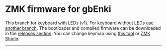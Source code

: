 # ZMK firmware for gbEnki
This branch for keyboard with LEDs (v1). For keyboard without LEDs use [another branch](https://github.com/aroum/zmk-gbEnki/tree/withoutLED). The bootloader and compiled firmware can be downloaded in the [releases section](https://github.com/aroum/zmk-gbEnki/releases). You can change keymap using [this tool](https://nickcoutsos.github.io/keymap-editor/) or [ZMK Studio](https://github.com/zmkfirmware/zmk-studio).

-----

